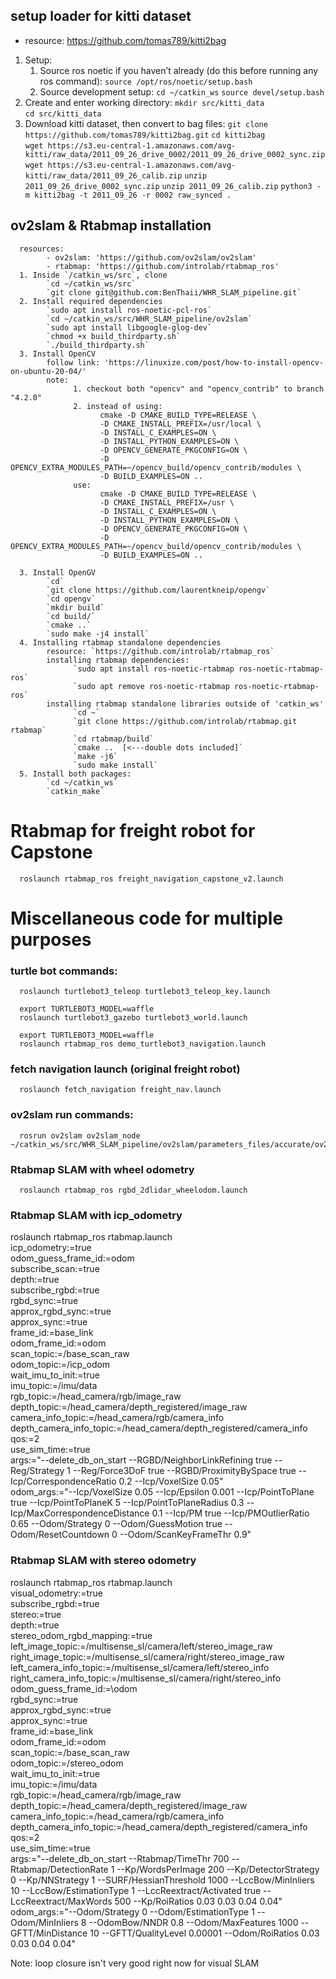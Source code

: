 ## setup loader for kitti dataset
   - resource: https://github.com/tomas789/kitti2bag
   1. Setup:
      1. Source ros noetic if you haven’t already (do this before running any ros command):
        `source /opt/ros/noetic/setup.bash`
      2. Source development setup: 
         `cd ~/catkin_ws`
         `source devel/setup.bash`
   2. Create and enter working directory:
         `mkdir src/kitti_data`    
         `cd src/kitti_data`    
   3. Download kitti dataset, then convert to bag files:
         `git clone https://github.com/tomas789/kitti2bag.git`
         `cd kitti2bag`    
         `wget https://s3.eu-central-1.amazonaws.com/avg-kitti/raw_data/2011_09_26_drive_0002/2011_09_26_drive_0002_sync.zip`
         `wget https://s3.eu-central-1.amazonaws.com/avg-kitti/raw_data/2011_09_26_calib.zip`
         `unzip 2011_09_26_drive_0002_sync.zip`
         `unzip 2011_09_26_calib.zip`
         `python3 -m kitti2bag -t 2011_09_26 -r 0002 raw_synced .`

## ov2slam & Rtabmap installation
      resources:
            - ov2slam: 'https://github.com/ov2slam/ov2slam'
            - rtabmap: 'https://github.com/introlab/rtabmap_ros'
      1. Inside `/catkin_ws/src`, clone
            `cd ~/catkin_ws/src`
            `git clone git@github.com:BenThaii/WHR_SLAM_pipeline.git`
      2. Install required dependencies
            `sudo apt install ros-noetic-pcl-ros`
            `cd ~/catkin_ws/src/WHR_SLAM_pipeline/ov2slam`
            `sudo apt install libgoogle-glog-dev`
            `chmod +x build_thirdparty.sh`
            `./build_thirdparty.sh`
      3. Install OpenCV
            follow link: 'https://linuxize.com/post/how-to-install-opencv-on-ubuntu-20-04/'
            note: 
                  1. checkout both "opencv" and "opencv_contrib" to branch "4.2.0"
                  2. instead of using:
                        cmake -D CMAKE_BUILD_TYPE=RELEASE \
                        -D CMAKE_INSTALL_PREFIX=/usr/local \
                        -D INSTALL_C_EXAMPLES=ON \
                        -D INSTALL_PYTHON_EXAMPLES=ON \
                        -D OPENCV_GENERATE_PKGCONFIG=ON \
                        -D OPENCV_EXTRA_MODULES_PATH=~/opencv_build/opencv_contrib/modules \
                        -D BUILD_EXAMPLES=ON ..
                  use:
                        cmake -D CMAKE_BUILD_TYPE=RELEASE \
                        -D CMAKE_INSTALL_PREFIX=/usr \
                        -D INSTALL_C_EXAMPLES=ON \
                        -D INSTALL_PYTHON_EXAMPLES=ON \
                        -D OPENCV_GENERATE_PKGCONFIG=ON \
                        -D OPENCV_EXTRA_MODULES_PATH=~/opencv_build/opencv_contrib/modules \
                        -D BUILD_EXAMPLES=ON ..
                  
      3. Install OpenGV
            `cd`
            `git clone https://github.com/laurentkneip/opengv`
            `cd opengv`
            `mkdir build`
            `cd build/`
            `cmake ..`
            `sudo make -j4 install`
      4. Installing rtabmap standalone dependencies
            resource: `https://github.com/introlab/rtabmap_ros`
            installing rtabmap dependencies:
                  `sudo apt install ros-noetic-rtabmap ros-noetic-rtabmap-ros`
                  `sudo apt remove ros-noetic-rtabmap ros-noetic-rtabmap-ros`
            installing rtabmap standalone libraries outside of 'catkin_ws'
                  `cd ~`
                  `git clone https://github.com/introlab/rtabmap.git rtabmap`
                  `cd rtabmap/build`
                  `cmake ..  [<---double dots included]`
                  `make -j6`
                  `sudo make install`
      5. Install both packages:
            `cd ~/catkin_ws`
            `catkin_make`

# Rtabmap for freight robot for Capstone 
      roslaunch rtabmap_ros freight_navigation_capstone_v2.launch

# Miscellaneous code for multiple purposes

### turtle bot commands:
      roslaunch turtlebot3_teleop turtlebot3_teleop_key.launch

      export TURTLEBOT3_MODEL=waffle
      roslaunch turtlebot3_gazebo turtlebot3_world.launch
      
      export TURTLEBOT3_MODEL=waffle
      roslaunch rtabmap_ros demo_turtlebot3_navigation.launch

### fetch navigation launch (original freight robot)
      roslaunch fetch_navigation freight_nav.launch

### ov2slam run commands:
      rosrun ov2slam ov2slam_node ~/catkin_ws/src/WHR_SLAM_pipeline/ov2slam/parameters_files/accurate/ov2slam_capstone.yaml


### Rtabmap SLAM with wheel odometry
      roslaunch rtabmap_ros rgbd_2dlidar_wheelodom.launch

### Rtabmap SLAM with icp_odometry
roslaunch rtabmap_ros rtabmap.launch \
   icp_odometry:=true \
   odom_guess_frame_id:=odom \
   subscribe_scan:=true \
   depth:=true \
   subscribe_rgbd:=true \
   rgbd_sync:=true \
   approx_rgbd_sync:=true \
   approx_sync:=true \
   frame_id:=base_link\
   odom_frame_id:=odom \
   scan_topic:=/base_scan_raw \
   odom_topic:=/icp_odom \
   wait_imu_to_init:=true \
   imu_topic:=/imu/data \
   rgb_topic:=/head_camera/rgb/image_raw \
   depth_topic:=/head_camera/depth_registered/image_raw \
   camera_info_topic:=/head_camera/rgb/camera_info \
   depth_camera_info_topic:=/head_camera/depth_registered/camera_info \
   qos:=2 \
   use_sim_time:=true \
   args:="--delete_db_on_start --RGBD/NeighborLinkRefining true --Reg/Strategy 1 --Reg/Force3DoF true --RGBD/ProximityBySpace true --Icp/CorrespondenceRatio 0.2 --Icp/VoxelSize 0.05" \
   odom_args:="--Icp/VoxelSize 0.05 --Icp/Epsilon 0.001 --Icp/PointToPlane true --Icp/PointToPlaneK 5 --Icp/PointToPlaneRadius 0.3 --Icp/MaxCorrespondenceDistance 0.1 --Icp/PM true --Icp/PMOutlierRatio 0.65 --Odom/Strategy 0 --Odom/GuessMotion true --Odom/ResetCountdown 0 --Odom/ScanKeyFrameThr 0.9"



### Rtabmap SLAM with stereo odometry
roslaunch rtabmap_ros rtabmap.launch \
   visual_odometry:=true \
   subscribe_rgbd:=true \
   stereo:=true \
   depth:=true \
   stereo_odom_rgbd_mapping:=true \
   left_image_topic:=/multisense_sl/camera/left/stereo_image_raw \
   right_image_topic:=/multisense_sl/camera/right/stereo_image_raw \
   left_camera_info_topic:=/multisense_sl/camera/left/stereo_info \
   right_camera_info_topic:=/multisense_sl/camera/right/stereo_info \
   odom_guess_frame_id:=\odom \
   rgbd_sync:=true \
   approx_rgbd_sync:=true \
   approx_sync:=true \
   frame_id:=base_link\
   odom_frame_id:=odom \
   scan_topic:=/base_scan_raw \
   odom_topic:=/stereo_odom \
   wait_imu_to_init:=true \
   imu_topic:=/imu/data \
   rgb_topic:=/head_camera/rgb/image_raw \
   depth_topic:=/head_camera/depth_registered/image_raw \
   camera_info_topic:=/head_camera/rgb/camera_info \
   depth_camera_info_topic:=/head_camera/depth_registered/camera_info \
   qos:=2 \
   use_sim_time:=true \
   args:="--delete_db_on_start --Rtabmap/TimeThr 700 --Rtabmap/DetectionRate 1 --Kp/WordsPerImage 200 --Kp/DetectorStrategy 0 --Kp/NNStrategy 1 --SURF/HessianThreshold 1000 --LccBow/MinInliers 10 --LccBow/EstimationType 1 --LccReextract/Activated true --LccReextract/MaxWords 500 --Kp/RoiRatios 0.03 0.03 0.04 0.04" \
   odom_args:="--Odom/Strategy 0 --Odom/EstimationType 1 --Odom/MinInliers 8 --OdomBow/NNDR 0.8 --Odom/MaxFeatures 1000 --GFTT/MinDistance 10 --GFTT/QualityLevel 0.00001  --Odom/RoiRatios 0.03 0.03 0.04 0.04"


Note: loop closure isn't very good right now for visual SLAM